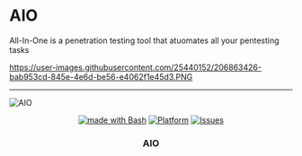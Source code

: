 # AIO
All-In-One is a penetration testing tool that atuomates all your pentesting tasks

https://user-images.githubusercontent.com/25440152/206863426-bab953cd-845e-4e6d-be56-e4062f1e45d3.PNG

------------------------------------
![AIO](https://user-images.githubusercontent.com/25440152/206863426-bab953cd-845e-4e6d-be56-e4062f1e45d3.PNG)

<p align="center">
   <a href="http://golang.org](https://www.gnu.org/software/bash"><img alt="made with Bash" src="https://img.shields.io/badge/made%20with-bash-brightgreen"/></a>
  <a href="#"><img alt="Platform" src="https://img.shields.io/badge/platform-osx%2Flinux%2Fwindows-green" /></a>
  <a href="https://github.com/homjxi0e/AIO/issues"><img alt=" Issues" src="https://img.shields.io/github/issues/homjxi0e/AIO" /></a>
  <h3 align="center"><b>AIO</b></h3>
</p>

